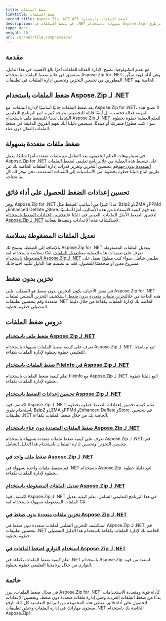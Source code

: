 ```yaml
---
title: ضغط الملفات
linktitle: ضغط الملفات
second_title: Aspose.Zip .NET API لضغط الملفات وأرشفتها
description: قم بضغط الملفات في .NET بسهولة باستخدام Aspose.Zip! تعرف على إدارة الملفات خطوة بخطوة باستخدام طرق Bzip2 وLZMA وPPMd وDeflate وStore لإعدادات الضغط المثالية.
type: docs
weight: 20
url: /ar/net/file-compression/
---
```


## مقدمة

مع تقدم التكنولوجيا، تصبح الإدارة الفعالة للملفات أمرًا بالغ الأهمية. في هذا الدليل، سنتعمق في عالم ضغط الملفات باستخدام Aspose.Zip for .NET، وهي أداة قوية تمكّن المطورين من تحسين التخزين وتحسين إدارة الملفات في تطبيقات .NET الخاصة بهم.

## ضغط الملفات باستخدام Aspose.Zip لـ .NET
 يعد ضغط الملفات جانبًا أساسيًا لإدارة الملفات. مع Aspose.Zip for .NET، لا تصبح هذه المهمة فعالة فحسب، بل أيضًا قابلة للتخصيص بدرجة كبيرة. اتبع البرنامج التعليمي الشامل لدينا على[ضغط ملف باستخدام Aspose.Zip لـ .NET](./compress-file/) لتعلم العملية خطوة بخطوة. سواء كنت مطورًا متمرسًا أو مبتدئًا، سيضمن دليلنا أنك تفهم الفروق الدقيقة في ضغط الملفات الفعال دون عناء.

## ضغط ملفات متعددة بسهولة
 في سيناريوهات العالم الحقيقي، يعد التعامل مع ملفات متعددة أمرًا شائعًا. يعمل Aspose.Zip for .NET على تبسيط هذه العملية من خلال[برنامج تعليمي لضغط الملفات المتعددة بدون جهد](./compress-multiple-files/)قم بتحسين التخزين وتعزيز قدرات إدارة الملفات الخاصة بك عن طريق اتباع دليلنا خطوة بخطوة. من الأساسيات إلى التقنيات المتقدمة، نحن نوفر لك كل ما تحتاجه.

## تحسين إعدادات الضغط للحصول على أداء فائق
 يوفر Aspose.Zip for .NET عددًا كبيرًا من أساليب الضغط مثل Bzip2 وLZMA وPPMd وEnhanced Deflate وStore. يعد فهم كيفية الاستفادة من هذه الأساليب أمرًا أساسيًا لتحقيق الضغط الأمثل للملفات. الغوص في دليلنا على[تحسين إعدادات الضغط باستخدام Aspose.Zip لـ .NET](./optimizing-compression-settings/) لاستكشاف هذه الإعدادات وتنفيذها بفعالية.

## تعديل الملفات المضغوطة بسلاسة
 بالإضافة إلى الضغط، يسمح لك Aspose.Zip for .NET بتعديل الملفات المضغوطة بسلاسة باستخدام لغة C#. تعرف على تعقيدات هذه العملية معنا[تعديل الملفات المضغوطة باستخدام Aspose.Zip لـ .NET](./modifying-zip-files/) تعليمي شامل. سواء كنت مطورًا يعمل على مشروع معين أو متحمسًا للفضول، فقد تم تصميم هذا الدليل لتلبية احتياجاتك.

## تخزين بدون ضغط
في بعض الأحيان، يكون التخزين بدون ضغط هو المطلب. يلبي Aspose.Zip for .NET هذه الحاجة من خلال[تخزين ملفات متعددة بدون ضغط](./store-multiple-files-no-compression/). استكشف التخزين السلس لملفات متعددة وقم بتحسين تطبيقات .NET الخاصة بك لإدارة الملفات بكفاءة من خلال دليلنا التفصيلي خطوة بخطوة.

## دروس ضغط الملفات
### [ضغط ملف باستخدام Aspose.Zip لـ .NET](./compress-file/)
تعرف على كيفية ضغط الملفات بسهولة باستخدام Aspose.Zip لـ .NET. اتبع برنامجنا التعليمي خطوة بخطوة لإدارة الملفات بكفاءة.
### [ضغط الملفات باستخدام FileInfo في Aspose.Zip لـ .NET](./compress-files-fileinfo/)
تعلم كيفية ضغط الملفات باستخدام fileinfo مع Aspose.Zip لـ .NET. اتبع دليلنا خطوة بخطوة لإدارة الملفات بكفاءة.
### [تحسين إعدادات الضغط باستخدام Aspose.Zip لـ .NET](./optimizing-compression-settings/)
اكتشف قوة Aspose.Zip لـ .NET! تعلم كيفية تحسين إعدادات الضغط خطوة بخطوة باستخدام طرق Bzip2 وLZMA وPPMd وEnhanced Deflate وStore. قم بتحسين تطبيقات .NET الخاصة بك من خلال ضغط الملفات بكفاءة.
### [ضغط الملفات المتعددة دون عناء باستخدام Aspose.Zip لـ .NET](./compress-multiple-files/)
تعرف على كيفية ضغط ملفات متعددة بسهولة باستخدام Aspose.Zip لـ .NET. قم بتحسين التخزين وتحسين إدارة الملفات باستخدام هذا الدليل الشامل.
### [ضغط ملف واحد في Aspose.Zip لـ .NET](./compress-single-file/)
قم بضغط ملفات واحدة بسهولة في .NET باستخدام Aspose.Zip. اتبع دليلنا خطوة بخطوة لإدارة الملفات بكفاءة.
### [تعديل الملفات المضغوطة باستخدام Aspose.Zip لـ .NET](./modifying-zip-files/)
اكتشف قوة Aspose.Zip لـ .NET في هذا البرنامج التعليمي الشامل. تعلم كيفية تعديل الملفات المضغوطة بسهولة باستخدام لغة C#.
### [تخزين ملفات متعددة بدون ضغط في Aspose.Zip لـ .NET](./store-multiple-files-no-compression/)
استكشف التخزين السلس لملفات متعددة دون ضغط في Aspose.Zip لـ .NET. قم بتحسين تطبيقات .NET الخاصة بك لإدارة الملفات بكفاءة باستخدام هذا الدليل التفصيلي خطوة بخطوة.
### [استخدام التوازي لضغط الملفات في Aspose.Zip لـ .NET](./using-parallelism-compress-files/)
تعلم كيفية ضغط الملفات بكفاءة في .NET باستخدام Aspose.Zip. استفد من قوة التوازي من خلال برنامجنا التعليمي خطوة بخطوة.

## خاتمة
في مجال ضغط الملفات، يبرز Aspose.Zip for .NET كأداة قوية ومتعددة الاستخدامات. بدءًا من ضغط الملفات الفردية وحتى إدارة ملفات متعددة دون ضغط، وتحسين الإعدادات للحصول على أداء فائق، تغطي هذه المجموعة من البرامج التعليمية كل ذلك. ارفع مستوى مهاراتك في إدارة الملفات وحسّن تطبيقات .NET الخاصة بك باستخدام Aspose.Zip!